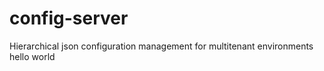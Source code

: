 # config-server
Hierarchical json configuration management for multitenant environments
hello world
